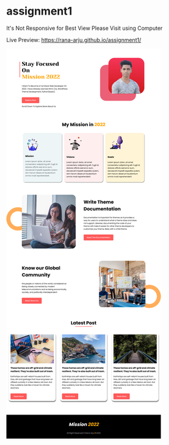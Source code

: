 # assignment1
It's Not Responsive for Best View Please Visit using Computer


Live Preview: https://rana-arju.github.io/assignment1/


![alt text](https://github.com/rana-arju/assignment1/blob/main/images/full%20site.png)
